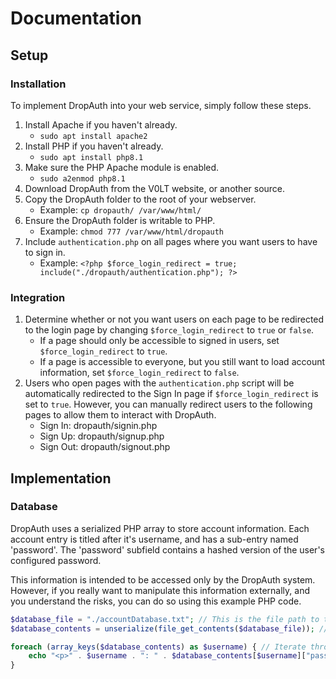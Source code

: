# Documentation


## Setup

### Installation

To implement DropAuth into your web service, simply follow these steps.

1. Install Apache if you haven't already.
    - `sudo apt install apache2`
2. Install PHP if you haven't already.
    - `sudo apt install php8.1`
3. Make sure the PHP Apache module is enabled.
    - `sudo a2enmod php8.1`
4. Download DropAuth from the V0LT website, or another source.
5. Copy the DropAuth folder to the root of your webserver.
    - Example: `cp dropauth/ /var/www/html/`
6. Ensure the DropAuth folder is writable to PHP.
    - Example: `chmod 777 /var/www/html/dropauth`
7. Include `authentication.php` on all pages where you want users to have to sign in.
    - Example: `<?php $force_login_redirect = true; include("./dropauth/authentication.php"); ?>`

### Integration

1. Determine whether or not you want users on each page to be redirected to the login page by changing `$force_login_redirect` to `true` or `false`.
    - If a page should only be accessible to signed in users, set `$force_login_redirect` to `true`.
    - If a page is accessible to everyone, but you still want to load account information, set `$force_login_redirect` to `false`.
2. Users who open pages with the `authentication.php` script will be automatically redirected to the Sign In page if `$force_login_redirect` is set to `true`. However, you can manually redirect users to the following pages to allow them to interact with DropAuth.
    - Sign In: dropauth/signin.php
    - Sign Up: dropauth/signup.php
    - Sign Out: dropauth/signout.php


## Implementation

### Database

DropAuth uses a serialized PHP array to store account information. Each account entry is titled after it's username, and has a sub-entry named 'password'. The 'password' subfield contains a hashed version of the user's configured password.

This information is intended to be accessed only by the DropAuth system. However, if you really want to manipulate this information externally, and you understand the risks, you can do so using this example PHP code.

```PHP
$database_file = "./accountDatabase.txt"; // This is the file path to the account database.
$database_contents = unserialize(file_get_contents($database_file)); // This loads the account database from the specified file.

foreach (array_keys($database_contents) as $username) { // Iterate through each account in the database.
    echo "<p>" . $username . ": " . $database_contents[$username]["password"] . "</p>"; // Print each username, and it's associated password hash.
}
```

